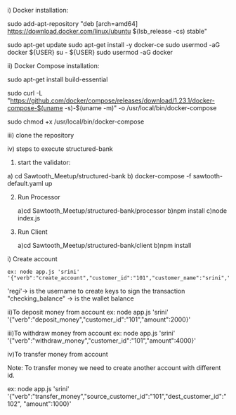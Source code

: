 
i) Docker installation:
   
 sudo add-apt-repository "deb [arch=amd64] https://download.docker.com/linux/ubuntu $(lsb_release -cs) stable"

 sudo apt-get update
 sudo apt-get install -y docker-ce
 sudo usermod -aG docker ${USER}
 su - ${USER} 
 sudo usermod -aG docker <username>

ii) Docker Compose installation:

 sudo apt-get install build-essential

 sudo curl -L "https://github.com/docker/compose/releases/download/1.23.1/docker-compose-$(uname -s)-$(uname -m)" -o /usr/local/bin/docker-compose

 sudo chmod +x /usr/local/bin/docker-compose


iii) clone the repository
    
iv) steps to execute structured-bank

 1) start the validator:

   a) cd Sawtooth_Meetup/structured-bank
   b) docker-compose -f sawtooth-default.yaml up

2) Run Processor

   a)cd Sawtooth_Meetup/structured-bank/processor
   b)npm install
   c)node index.js

3) Run Client

   a)cd Sawtooth_Meetup/structured-bank/client
   b)npm install

  i) Create account

    ex: node app.js 'srini' '{"verb":"create_account","customer_id":"101","customer_name":"srini","savings_balance":5000,"checking_balance":3000}'

   'regi'-> is the username  to create keys to sign the transaction
   "checking_balance" -> is the wallet balance

  ii)To deposit money from account
    ex: node app.js 'srini' '{"verb":"deposit_money","customer_id":"101","amount":2000}'

  iii)To withdraw money from account
  ex: node app.js 'srini' '{"verb":"withdraw_money","customer_id":"101","amount":4000}'

  iv)To transfer money from account

   Note: To transfer money  we need to create another account  with  different id.

   ex: node app.js 'srini' '{"verb":"transfer_money","source_customer_id":"101","dest_customer_id":"102", "amount":1000}'


